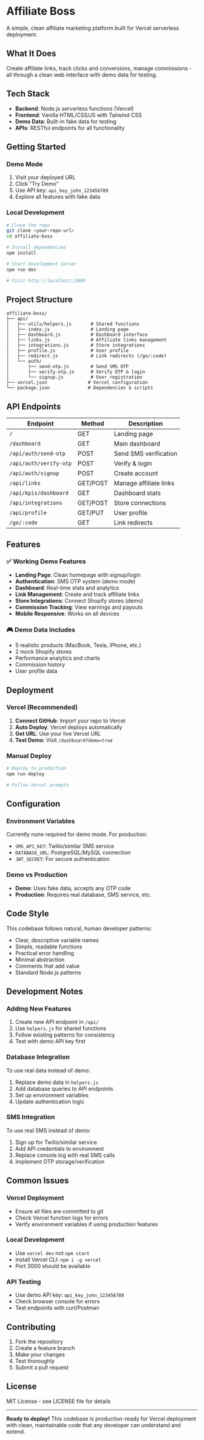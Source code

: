 # Affiliate Boss

A simple, clean affiliate marketing platform built for Vercel serverless deployment.

## What It Does

Create affiliate links, track clicks and conversions, manage commissions - all through a clean web interface with demo data for testing.

## Tech Stack

- **Backend**: Node.js serverless functions (Vercel)
- **Frontend**: Vanilla HTML/CSS/JS with Tailwind CSS
- **Demo Data**: Built-in fake data for testing
- **APIs**: RESTful endpoints for all functionality

## Getting Started

### Demo Mode
1. Visit your deployed URL
2. Click "Try Demo" 
3. Use API key: `api_key_john_123456789`
4. Explore all features with fake data

### Local Development
```bash
# Clone the repo
git clone <your-repo-url>
cd affiliate-boss

# Install dependencies
npm install

# Start development server
npm run dev

# Visit http://localhost:3000
```

## Project Structure

```
affiliate-boss/
├── api/
│   ├── utils/helpers.js       # Shared functions
│   ├── index.js               # Landing page
│   ├── dashboard.js           # Dashboard interface
│   ├── links.js               # Affiliate links management
│   ├── integrations.js        # Store integrations
│   ├── profile.js             # User profile
│   ├── redirect.js            # Link redirects (/go/:code)
│   └── auth/
│       ├── send-otp.js        # Send SMS OTP
│       ├── verify-otp.js      # Verify OTP & login
│       └── signup.js          # User registration
├── vercel.json               # Vercel configuration
└── package.json              # Dependencies & scripts
```

## API Endpoints

| Endpoint | Method | Description |
|----------|--------|-------------|
| `/` | GET | Landing page |
| `/dashboard` | GET | Main dashboard |
| `/api/auth/send-otp` | POST | Send SMS verification |
| `/api/auth/verify-otp` | POST | Verify & login |
| `/api/auth/signup` | POST | Create account |
| `/api/links` | GET/POST | Manage affiliate links |
| `/api/kpis/dashboard` | GET | Dashboard stats |
| `/api/integrations` | GET/POST | Store connections |
| `/api/profile` | GET/PUT | User profile |
| `/go/:code` | GET | Link redirects |

## Features

### ✅ Working Demo Features
- **Landing Page**: Clean homepage with signup/login
- **Authentication**: SMS OTP system (demo mode)
- **Dashboard**: Real-time stats and analytics
- **Link Management**: Create and track affiliate links
- **Store Integrations**: Connect Shopify stores (demo)
- **Commission Tracking**: View earnings and payouts
- **Mobile Responsive**: Works on all devices

### 🎮 Demo Data Includes
- 5 realistic products (MacBook, Tesla, iPhone, etc.)
- 2 mock Shopify stores
- Performance analytics and charts
- Commission history
- User profile data

## Deployment

### Vercel (Recommended)
1. **Connect GitHub**: Import your repo to Vercel
2. **Auto Deploy**: Vercel deploys automatically
3. **Get URL**: Use your live Vercel URL
4. **Test Demo**: Visit `/dashboard?demo=true`

### Manual Deploy
```bash
# Deploy to production
npm run deploy

# Follow Vercel prompts
```

## Configuration

### Environment Variables
Currently none required for demo mode. For production:
- `SMS_API_KEY`: Twilio/similar SMS service
- `DATABASE_URL`: PostgreSQL/MySQL connection
- `JWT_SECRET`: For secure authentication

### Demo vs Production
- **Demo**: Uses fake data, accepts any OTP code
- **Production**: Requires real database, SMS service, etc.

## Code Style

This codebase follows natural, human developer patterns:
- Clear, descriptive variable names
- Simple, readable functions
- Practical error handling
- Minimal abstraction
- Comments that add value
- Standard Node.js patterns

## Development Notes

### Adding New Features
1. Create new API endpoint in `/api/`
2. Use `helpers.js` for shared functions
3. Follow existing patterns for consistency
4. Test with demo API key first

### Database Integration
To use real data instead of demo:
1. Replace demo data in `helpers.js`
2. Add database queries to API endpoints
3. Set up environment variables
4. Update authentication logic

### SMS Integration  
To use real SMS instead of demo:
1. Sign up for Twilio/similar service
2. Add API credentials to environment
3. Replace console.log with real SMS calls
4. Implement OTP storage/verification

## Common Issues

### Vercel Deployment
- Ensure all files are committed to git
- Check Vercel function logs for errors
- Verify environment variables if using production features

### Local Development
- Use `vercel dev` not `npm start`
- Install Vercel CLI: `npm i -g vercel`
- Port 3000 should be available

### API Testing
- Use demo API key: `api_key_john_123456789`
- Check browser console for errors
- Test endpoints with curl/Postman

## Contributing

1. Fork the repository
2. Create a feature branch
3. Make your changes
4. Test thoroughly
5. Submit a pull request

## License

MIT License - see LICENSE file for details

---

**Ready to deploy!** This codebase is production-ready for Vercel deployment with clean, maintainable code that any developer can understand and extend.